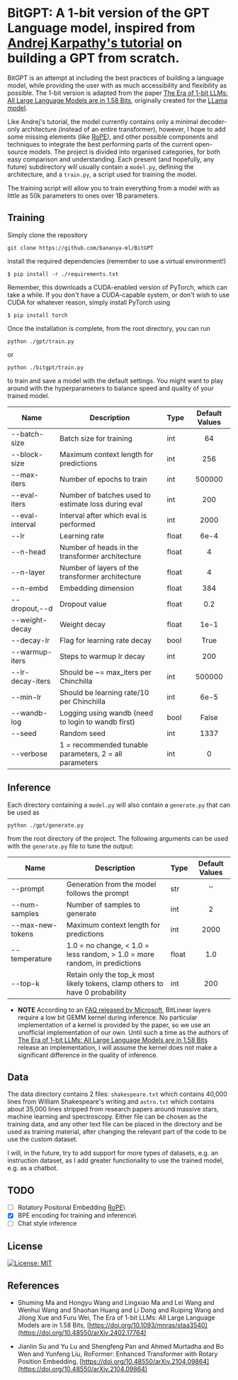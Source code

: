 # BitGPT: A 1-bit version of the GPT Language model, inspired from [Andrej Karpathy's tutorial](https://github.com/karpathy/nanoGPT) on building a GPT from scratch.

BitGPT is an attempt at including the best practices of building a language model, while providing the user with as much accessibility and flexibility as possible. The 1-bit version is adapted from the paper 
[The Era of 1-bit LLMs: All Large Language Models are in 1.58 Bits](https://arxiv.org/abs/2402.17764), originally created for the [LLama model](https://github.com/meta-llama/llama).

Like Andrej's tutorial, the model currently contains only a minimal decoder-only architecture (instead of an entire transformer), however, I hope to add some missing elements (like [RoPE](https://arxiv.org/abs/2104.09864)),
and other possible components and techniques to integrate the best performing parts of the current open-source models. The project is divided into organised categories, for both easy comparison and understanding. Each present (and hopefully, any future)
subdirectory will usually contain a `model.py`, defining the architecture, and a `train.py`, a script used for training the model. 

The training script will allow you to train everything from a model with as little as 50k parameters to ones over 1B parameters. 

## Training

Simply clone the repository

```
git clone https://github.com/bananya-ml/BitGPT
```

install the required dependencies (remember to use a virtual environment!)

```
$ pip install -r ./requirements.txt
```

Remember, this downloads a CUDA-enabled version of PyTorch, which can take a while. If you don't have a CUDA-capable system, or don't wish to use CUDA for whatever reason, simply install PyTorch using

```
$ pip install torch
```

Once the installation is complete, from the root directory, you can run

```
python ./gpt/train.py
```

or

```
python ./bitgpt/train.py
```

to train and save a model with the default settings. You might want to play around with the hyperparameters to balance speed and quality of your trained model.

| Name           | Description                                          |Type  | Default Values |
|----------------|------------------------------------------------------|------|   :---------:  |
|--batch-size    |Batch size for training                               |int   |64              |
|--block-size    |Maximum context length for predictions                |int   |256             |
|--max-iters     |Number of epochs to train                             |int   |500000          |
|--eval-iters    |Number of batches used to estimate loss during eval   |int   |200             |
|--eval-interval |Interval after which eval is performed                |int   |2000            |  
|--lr            |Learning rate                                         |float |6e-4            |
|--n-head        |Number of heads in the transformer architecture       |float |4               |
|--n-layer       |Number of layers of the transformer architecture      |float |4               |
|--n-embd        |Embedding dimension                                   |float |384             |
|--dropout,--d   |Dropout value                                         |float |0.2             |
|--weight-decay  |Weight decay                                          |float |1e-1            |
|--decay-lr      |Flag for learning rate decay                          |bool  |True            |
|--warmup-iters  |Steps to warmup lr decay                              |int   |200             |
|--lr-decay-iters|Should be ~= max_iters per Chinchilla                 |int   |500000          |
|--min-lr        |Should be learning rate/10 per Chinchilla             |int   |6e-5            |
|--wandb-log     |Logging using wandb (need to login to wandb first)    |bool  |False           |
|--seed          |Random seed                                           |int   |1337            |
|--verbose       |1 = recommended tunable parameters, 2 = all parameters|int   |0               |


## Inference

Each directory containing a `model.py` will also contain a `generate.py` that can be used as 

```
python ./gpt/generate.py
```

from the root directory of the project. The following arguments can be used with the `generate.py` file to tune the output:

| Name           | Description                                                                |Type  | Default Values |
|----------------|----------------------------------------------------------------------------|------|   :--------:   |
|--prompt        |Generation from the model follows the prompt                                |str   |''              |
|--num-samples   |Number of samples to generate                                               |int   |2               |
|--max-new-tokens|Maximum context length for predictions                                      |int   |2000            |
|--temperature   |1.0 = no change, < 1.0 = less random, > 1.0 = more random, in predictions   |float |1.0             |
|--top-k         |Retain only the top_k most likely tokens, clamp others to have 0 probability|int   |200             |


+ **NOTE** According to an [FAQ released by Microsoft](https://github.com/microsoft/unilm/blob/master/bitnet/The-Era-of-1-bit-LLMs__Training_Tips_Code_FAQ.pdf), BitLinear layers require a low bit GEMM kernel during inference. No particular implementation of a kernel is provided by the paper, so we use an unofficial implementation of our own. Until such a time as the authors of [The Era of 1-bit LLMs: All Large Language Models are in 1.58 Bits](https://arxiv.org/abs/2402.17764) release an implementation, I will assume the kernel does not make a significant difference in the quality of inference.

## Data

The data directory contains 2 files: `shakespeare.txt` which contains 40,000 lines from William Shakespeare's writing and `astro.txt` which contains about 35,000 lines stripped from research papers around massive stars,
machine learning and spectroscopy. Either file can be chosen as the training data, and any other text file can be placed in the directory and be used as training material, after changing the relevant part of the code
to be use the custom dataset.

I will, in the future, try to add support for more types of datasets, e.g. an instruction dataset, as I add greater functionality to use the trained model, e.g. as a chatbot. 


## TODO

- [ ] Rotatory Positonal Embedding [RoPE](https://arxiv.org/abs/2104.09864)\
- [x] BPE encoding for training and inference\
- [ ] Chat style inference

## License

[![License: MIT](https://img.shields.io/badge/License-MIT-yellow.svg)](https://opensource.org/licenses/MIT)

## References

* <a id="Shuming2024"></a> Shuming Ma and Hongyu Wang and Lingxiao Ma and Lei Wang and Wenhui Wang and Shaohan Huang and Li Dong and Ruiping Wang and Jilong Xue and Furu Wei, The Era of 1-bit LLMs: All Large Language Models are in 1.58 Bits, [https://doi.org/10.1093/mnras/staa3540](https://doi.org/10.48550/arXiv.2402.17764)

* <a id="Jianlin2023"></a> Jianlin Su and Yu Lu and Shengfeng Pan and Ahmed Murtadha and Bo Wen and Yunfeng Liu, RoFormer: Enhanced Transformer with Rotary Position Embedding, [https://doi.org/10.48550/arXiv.2104.09864](https://doi.org/10.48550/arXiv.2104.09864)
